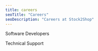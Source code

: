 ```yaml
---
title: careers
seoTitle: "Careers"
seoDescription: "Careers at Stock2Shop"
---
```


Software Developers

Technical Support
